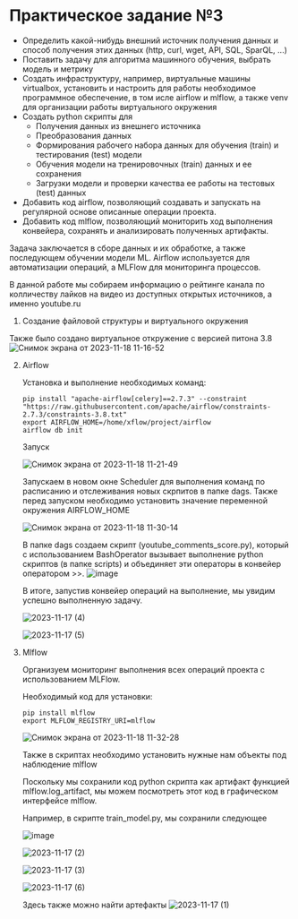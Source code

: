 # Практическое задание №3

- Определить какой-нибудь внешний источник получения данных и способ получения этих данных (http, curl, wget, API, SQL, SparQL, ...) 
- Поставить задачу для алгоритма машинного обучения, выбрать модель и метрику 
- Создать инфраструктуру, например, виртуальные машины virtualbox, установить и настроить для работы необходимое программное обеспечение, в том исле airflow и mlflow, а также venv для организации работы виртуального окружения 
- Создать python скрипты для 
    - Получения данных из внешнего источника 
    - Преобразования данных 
    - Формирования рабочего набора данных для обучения (train) и тестирования (test) модели 
    - Обучения модели на тренировочных (train) данных и ее сохранения 
    - Загрузки модели и проверки качества ее работы на тестовых (test) данных 
- Добавить код airflow, позволяющий создавать и запускать на регулярной основе описанные операции проекта. 
- Добавить код mlflow, позволяющий мониторить ход выполнения конвейера, сохранять и анализировать полученных артифакты. 


Задача заключается в сборе данных и их обработке, а также последующем обучении модели ML. Airflow используется для автоматизации операций, а MLFlow для мониторинга процессов.

В данной работе мы собираем информацию о рейтинге канала по колличеству лайков на видео из доступных открытых источников, а именно youtube.ru

1. Создание файловой структуры и виртуального окружения

Также было создано виртуальное откружение с версией питона 3.8
![Снимок экрана от 2023-11-18 11-16-52](https://github.com/Marakya/xflow/assets/113238801/ad97989b-3146-482c-964f-ae1c0c10166f)

2. Airflow

   Установка и выполнение необходимых команд:
   ```
   pip install "apache-airflow[celery]==2.7.3" --constraint "https://raw.githubusercontent.com/apache/airflow/constraints-2.7.3/constraints-3.8.txt"
   export AIRFLOW_HOME=/home/xflow/project/airflow
   airflow db init
   ```
   Запуск
   
   ![Снимок экрана от 2023-11-18 11-21-49](https://github.com/Marakya/xflow/assets/113238801/d0c3b120-28ea-4155-ab15-e24bd3b7c8b7)

   Запускаем в новом окне Scheduler для выполнения команд по расписанию и отслеживания новых скрпитов в папке dags. Также перед запуском необходимо установить значение переменной окружения AIRFLOW_HOME
   
   ![Снимок экрана от 2023-11-18 11-30-14](https://github.com/Marakya/xflow/assets/113238801/8bfce6b9-09c5-44a2-b320-746a791fee5e)

   В папке dags создаем скрипт (youtube_comments_score.py), который с использованием BashOperator вызывает выполнение python скриптов (в папке scripts) и объединяет эти операторы в конвейер оператором >>.
   ![image](https://github.com/Marakya/mlops_xflow/assets/113238801/422b1336-8b7b-40c7-a438-5d6dbd8b6ee3)

   В итоге, запустив конвейер операций на выполнение, мы увидим успешно выполненную задачу.

   ![2023-11-17 (4)](https://github.com/Marakya/xflow/assets/113238801/61c5cbe0-de53-4098-af8e-541bb6d8f7c6)

   ![2023-11-17 (5)](https://github.com/Marakya/xflow/assets/113238801/75f62ea6-9f0f-49cc-b977-1ab070ea9744)

4. Mlflow

   Организуем мониторинг выполнения всех операций проекта с использованием MLFlow.

   Необходимый код для установки:
   ```
   pip install mlflow
   export MLFLOW_REGISTRY_URI=mlflow
   ```
   
   ![Снимок экрана от 2023-11-18 11-32-28](https://github.com/Marakya/xflow/assets/113238801/e1ab2b4b-02de-4c92-8715-e9dca6754e17)

   Также в скриптах необходимо установить нужные нам объекты под наблюдение mlflow
   
   Поскольку мы сохранили код python скрипта как артифакт функцией mlflow.log_artifact, мы можем посмотреть этот код в графическом интерфейсе mlflow.
   
   Например, в скрипте train_model.py, мы сохранили следующее
   
   ![image](https://github.com/Marakya/mlops_xflow/assets/113238801/c92ff840-48fe-45e2-a1e8-2094dd98d2dd)

   ![2023-11-17 (2)](https://github.com/Marakya/xflow/assets/113238801/827a6fda-2ebd-4718-ac76-628db313d8f6)
   
   ![2023-11-17 (3)](https://github.com/Marakya/xflow/assets/113238801/9e1178bc-28c7-47d9-9b39-f2002beb539e)
   
   ![2023-11-17 (6)](https://github.com/Marakya/xflow/assets/113238801/e4ffa1bd-d945-4628-bd9e-d5892074a3dd)

   Здесь также можно найти артефакты 
   ![2023-11-17 (1)](https://github.com/Marakya/xflow/assets/113238801/d83f5bfc-f21c-4ea9-a04e-2e89a11c9287)

   
